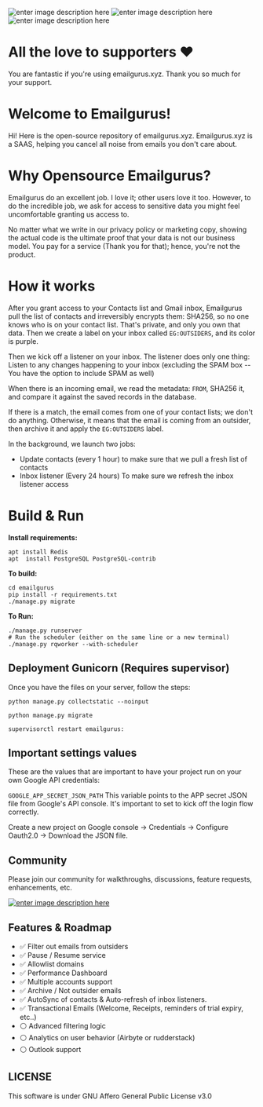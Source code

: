 ![enter image description here](https://img.shields.io/badge/PostgreSQL-316192?style=for-the-badge&logo=postgresql&logoColor=white)
![enter image description here](https://img.shields.io/badge/Django-092E20?style=for-the-badge&logo=django&logoColor=green)
![enter image description here](https://img.shields.io/badge/redis-CC0000.svg?&style=for-the-badge&logo=redis&logoColor=white)
# All the love to supporters ❤️
You are fantastic if you're using emailgurus.xyz. Thank you so much for your support. 

# Welcome to Emailgurus!
Hi! Here is the open-source repository of emailgurus.xyz. 
Emailgurus.xyz is a SAAS, helping you cancel all noise from emails you don't care about. 

# Why Opensource Emailgurus?
Emailgurus do an excellent job. I love it; other users love it too. 
However, to do the incredible job, we ask for access to sensitive data you might feel uncomfortable granting us access to. 

No matter what we write in our privacy policy or marketing copy, showing the actual code is the ultimate proof that your data is not our business model. You pay for a service (Thank you for that); hence, you're not the product. 


# How it works

After you grant access to your Contacts list and Gmail inbox, Emailgurus pull the list of contacts and irreversibly encrypts them: SHA256, so no one knows who is on your contact list. That's private, and only you own that data.
Then we create a label on your inbox called `EG:OUTSIDERS`, and its color is purple.  

Then we kick off a listener on your inbox. The listener does only one thing: Listen to any changes happening to your inbox (excluding the SPAM box -- You have the option to include SPAM as well) 

When there is an incoming email, we read the metadata: `FROM`, SHA256 it, and compare it against the saved records in the database. 

If there is a match, the email comes from one of your contact lists; we don't do anything. Otherwise, it means that the email is coming from an outsider, then archive it and apply the `EG:OUTSIDERS` label. 

In the background, we launch two jobs: 
- Update contacts (every 1 hour) to make sure that we pull a fresh list of contacts
- Inbox listener (Every 24 hours) To make sure we refresh the inbox listener access


# Build & Run

**Install requirements:** 

    apt install Redis
    apt  install PostgreSQL PostgreSQL-contrib

**To build:** 
```
cd emailgurus
pip install -r requirements.txt
./manage.py migrate
```
**To Run:** 
```
./manage.py runserver 
# Run the scheduler (either on the same line or a new terminal)
./manage.py rqworker --with-scheduler
```

## Deployment Gunicorn (Requires supervisor)
Once you have the files on your server, follow the steps: 
```
python manage.py collectstatic --noinput

python manage.py migrate

supervisorctl restart emailgurus:
```

## Important settings values
These are the values that are important to have your project run on your own Google API credentials: 

`GOOGLE_APP_SECRET_JSON_PATH` 
This variable points to the APP secret JSON file from Google's API console. 
It's important to set to kick off the login flow correctly. 


Create a new project on Google console -> Credentials -> Configure Oauth2.0 -> Download the JSON file. 



## Community
Please join our community for walkthroughs, discussions, feature requests, enhancements, etc. 

[![enter image description here](https://img.shields.io/badge/Slack-4A154B?style=for-the-badge&logo=slack&logoColor=white)](https://emailgurus.slack.com)
## Features & Roadmap 

- ✅ Filter out emails from outsiders 
- ✅ Pause / Resume service 
- ✅ Allowlist domains 
- ✅ Performance Dashboard 
- ✅ Multiple accounts support 
- ✅ Archive / Not outsider emails 
- ✅ AutoSync of contacts & Auto-refresh of inbox listeners. 
- ✅ Transactional Emails (Welcome, Receipts, reminders of trial expiry, etc..)
- ⚪️ Advanced filtering logic 
- ⚪️ Analytics on user behavior (Airbyte or rudderstack)
- ⚪️ Outlook support 


## LICENSE
This software is under GNU Affero General Public License v3.0
